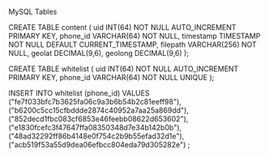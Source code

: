 MySQL Tables

CREATE TABLE content (
    uid INT(64) NOT NULL AUTO_INCREMENT PRIMARY KEY, 
    phone_id VARCHAR(64) NOT NULL, 
    timestamp TIMESTAMP NOT NULL DEFAULT CURRENT_TIMESTAMP, 
    filepath VARCHAR(256) NOT NULL,
    geolat DECIMAL(9,6),
    geolong DECIMAL(9,6)
);

CREATE TABLE whitelist (
    uid INT(64) NOT NULL AUTO_INCREMENT PRIMARY KEY, 
    phone_id VARCHAR(64) NOT NULL UNIQUE
);

INSERT INTO whitelist (phone_id) VALUES
("fe7f033bfc7b3625fa06c9a3b6b54b2c81eeff98"),
("b6200c5cc15cfbddde2874c40952a7aa25a869dd"),
("852decd1fbc083cf6853e46feebb08622d653602"),
("e1830fcefc3f47647ffa08350348d7e34b142b0b"),
("48ad32292ff86b4148e0f754c2b9b55efad32d1e"),
("acb519f53a55d9dea06efbcc804eda79d305282e")
;